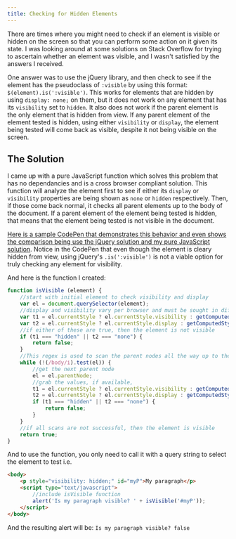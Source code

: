 ```yaml
---
title: Checking for Hidden Elements
---
```

There are times where you might need to check if an element is visible or hidden on the screen so that you can perform some action on it given its state. I was looking around at some solutions on Stack Overflow for trying to ascertain whether an element was visible, and I wasn't satisfied by the answers I received.

One answer was to use the jQuery library, and then check to see if the element has the pseudoclass of `:visible` by using this format: `$(element).is(':visible')`. This works for elements that are hidden by using `display: none;` on them, but it does not work on any element that has its `visibility` set to `hidden`. It also does not work if the parent element is the only element that is hidden from view. If any parent element of the element tested is hidden, using either `visibility` or `display`, the element being tested will come back as visible, despite it not being visible on the screen.

## The Solution

I came up with a pure JavaScript function which solves this problem that has no dependancies and is a cross browser compliant solution. This function will analyze the element first to see if either its `display` or `visibility` properties are being shown as `none` or `hidden` respectively. Then, if those come back normal, it checks all parent elements up to the body of the document. If a parent element of the element being tested is hidden, that means that the element being tested is not visible in the document.

<a href='http://codepen.io/marcusparsons/pen/bpNqgY' target='_blank' rel='nofollow'>Here is a sample CodePen that demonstrates this behavior and even shows the comparison being use the jQuery solution and my pure JavaScript solution</a>. Notice in the CodePen that even though the element is cleary hidden from view, using jQuery's `.is(':visible')` is not a viable option for truly checking any element for visibility.

And here is the function I created:

```js
function isVisible (element) {
    //start with initial element to check visibility and display
    var el = document.querySelector(element);
    //display and visibility vary per browser and must be sought in different ways depending on the browser
    var t1 = el.currentStyle ? el.currentStyle.visibility : getComputedStyle(el, null).visibility;
    var t2 = el.currentStyle ? el.currentStyle.display : getComputedStyle(el, null).display;
    //if either of these are true, then the element is not visible
    if (t1 === "hidden" || t2 === "none") {
        return false;
    }
    //This regex is used to scan the parent nodes all the way up to the body element
    while (!(/body/i).test(el)) {
        //get the next parent node
        el = el.parentNode;
        //grab the values, if available,
        t1 = el.currentStyle ? el.currentStyle.visibility : getComputedStyle(el, null).visibility;
        t2 = el.currentStyle ? el.currentStyle.display : getComputedStyle(el, null).display;
        if (t1 === "hidden" || t2 === "none") {
            return false;
        }
    }
    //if all scans are not successful, then the element is visible
    return true;
}
```

And to use the function, you only need to call it with a query string to select the element to test i.e.

```html
<body>
    <p style="visibility: hidden;" id="myP">My paragraph</p>
    <script type="text/javascript">
        //include isVisible function
        alert('Is my paragraph visible? ' + isVisible('#myP'));
    </script>
</body>
```

And the resulting alert will be: `Is my paragraph visible? false`
